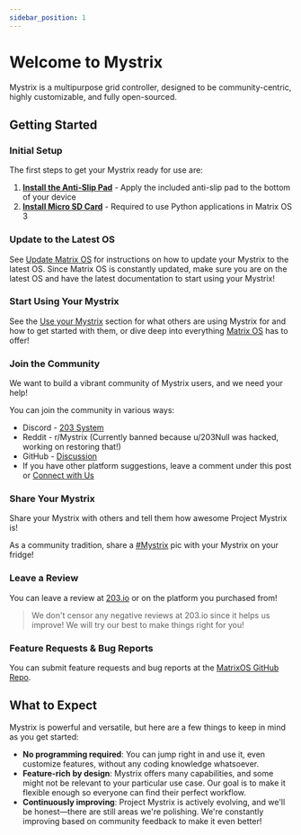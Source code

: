 ```yaml
---
sidebar_position: 1
---
```


# Welcome to Mystrix

Mystrix is a multipurpose grid controller, designed to be community-centric, highly customizable, and fully open-sourced.

<!-- idea: very cool intro/hero image here -->

## Getting Started

### Initial Setup

The first steps to get your Mystrix ready for use are:

1. **[Install the Anti-Slip Pad](./InstallAntiSlipPad)** - Apply the included anti-slip pad to the bottom of your device
2. **[Install Micro SD Card](./InstallMicroSD)** - Required to use Python applications in Matrix OS 3

### Update to the Latest OS

See [Update Matrix OS](./UpdateMatrixOS) for instructions on how to update your Mystrix to the latest OS. Since Matrix OS is constantly updated, make sure you are on the latest OS and have the latest documentation to start using your Mystrix!

### Start Using Your Mystrix

See the [Use your Mystrix](../category/use-your-mystrix) section for what others are using Mystrix for and how to get started with them, or dive deep into everything [Matrix OS](../MatrixOS/MatrixOSBasics) has to offer!

<!-- idea: gif showcasing possibilities -->

### Join the Community

We want to build a vibrant community of Mystrix users, and we need your help!

You can join the community in various ways:

- Discord - [203 System](https://discord.gg/rRVCBHHPfw)
- Reddit - r/Mystrix (Currently banned because u/203Null was hacked, working on restoring that!)
- GitHub - [Discussion](https://github.com/203-Systems/MatrixOS/discussions)
- If you have other platform suggestions, leave a comment under this post or [Connect with Us](/docs/Support/ConnectWithUs)
<!-- idea: icons? -->

### Share Your Mystrix

Share your Mystrix with others and tell them how awesome Project Mystrix is!

As a community tradition, share a [#Mystrix](https://discord.com/channels/503413248704380930/789564329916891237) pic with your Mystrix on your fridge!

<!-- idea: compilation of images of mystrix provided by the community -->

### Leave a Review

You can leave a review at [203.io](https://203.io) or on the platform you purchased from!

> We don't censor any negative reviews at 203.io since it helps us improve! We will try our best to make things right for you!

### Feature Requests & Bug Reports

You can submit feature requests and bug reports at the [MatrixOS GitHub Repo](https://github.com/203-Systems/MatrixOS/issues/new).

## What to Expect

<!-- idea: idk how to rewrite this in a better way lmao -->

Mystrix is powerful and versatile, but here are a few things to keep in mind as you get started:

- **No programming required**: You can jump right in and use it, even customize features, without any coding knowledge whatsoever.
- **Feature-rich by design**: Mystrix offers many capabilities, and some might not be relevant to your particular use case. Our goal is to make it flexible enough so everyone can find their perfect workflow.
- **Continuously improving**: Project Mystrix is actively evolving, and we'll be honest—there are still areas we're polishing. We're constantly improving based on community feedback to make it even better!
